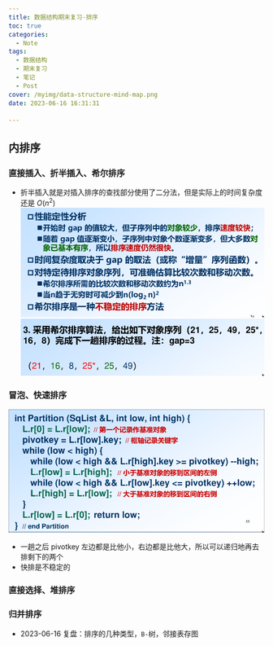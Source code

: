 ```yaml
---
title: 数据结构期末复习-排序
toc: true
categories:
  - Note
tags:
  - 数据结构
  - 期末复习
  - 笔记
  - Post
cover: /myimg/data-structure-mind-map.png
date: 2023-06-16 16:31:31

---
```


## 内排序
### 直接插入、折半插入、希尔排序
* 折半插入就是对插入排序的查找部分使用了二分法，但是实际上的时间复杂度还是 $O(n^2)$
![image_2023-06-15-22-10-32](/img/image_2023-06-15-22-10-32.png)
![image_2023-06-15-22-10-53](/img/image_2023-06-15-22-10-53.png)
### 冒泡、快速排序
![image_2023-06-15-22-23-10](/img/image_2023-06-15-22-23-10.png)
* 一趟之后 pivotkey 左边都是比他小，右边都是比他大，所以可以递归地再去排剩下的两个
* 快排是不稳定的
### 直接选择、堆排序
### 归并排序

* 2023-06-16 复盘：排序的几种类型，`B-`树，邻接表存图

